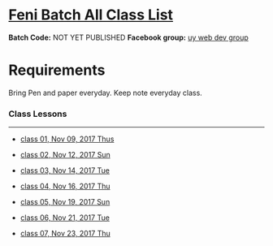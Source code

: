 # [Feni Batch All Class List](https://poloey.github.io/feni-uy-sun)

**Batch Code:** NOT YET PUBLISHED
**Facebook group:** [uy web dev group](https://www.facebook.com/groups/1656540661051567/)


# Requirements
Bring Pen and paper everyday. Keep note everyday class.


### Class Lessons

--------
* [class 01, Nov 09, 2017 Thus](https://github.com/poloey/01_usun_nov_09)

* [class 02, Nov 12, 2017 Sun](https://github.com/poloey/02_usun_nov_12)

* [class 03, Nov 14, 2017 Tue](https://github.com/poloey/03_usun_nov_14)

* [class 04, Nov 16, 2017 Thu](https://github.com/poloey/04_usun_nov_16)

* [class 05, Nov 19, 2017 Sun](https://github.com/poloey/05_usun_nov_19)

* [class 06, Nov 21, 2017 Tue](https://github.com/poloey/06_usun_nov_21)

* [class 07, Nov 23, 2017 Thu](https://github.com/poloey/07_usun_nov_23)



